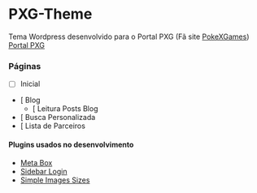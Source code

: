 # PXG-Theme
Tema Wordpress desenvolvido para o Portal PXG (Fã site <a href="www.pokexgames.com" target="_blank">PokeXGames</a>) <a href="www.portalpxg.com" target="_blank">Portal PXG</a>

### Páginas

+ [ ] Inicial
+ [  Blog
    + [  Leitura Posts Blog
+ [  Busca Personalizada
+ [  Lista de Parceiros
    
#### Plugins usados no desenvolvimento

* [Meta Box](https://metabox.io/)
* [Sidebar Login](https://wordpress.org/plugins/sidebar-login/)
* [Simple Images Sizes](https://github.com/Rahe/simple-image-sizes)

